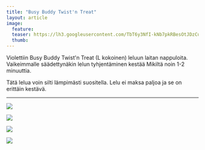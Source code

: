 ```yaml
---
title: "Busy Buddy Twist'n Treat"
layout: article
image:
  feature:
  teaser: https://lh3.googleusercontent.com/TbT6y3NfI-kNb7pkRBesOtJDzCuBeK5tHihyaFLJoPo=w245
  thumb:
---
```


Violettiin Busy Buddy Twist'n Treat (L kokoinen) leluun laitan nappuloita. Vaikeimmalle säädettynäkin lelun tyhjentäminen kestää Mikiltä noin 1-2 minuuttia.

Tätä lelua voin silti lämpimästi suositella. Lelu ei maksa paljoa ja se on erittäin kestävä.

---

![](https://lh3.googleusercontent.com/TFrnTAG1C13DJuvX-nt0LHF6x7IC_pMc4kukjdRHzDY=w800)

![](https://lh3.googleusercontent.com/z69hPz8zHZfFJRqDHp2m8CJH00iJYebdkpwMpazQwN0=w800)

![](https://lh3.googleusercontent.com/Uv6S12OAFvTY3CKMhCwZUvYlA0L7dOc7itleNxgOaWU=w800)

![](https://lh3.googleusercontent.com/sntAQum-7KYri2pXl01VKnThwGsqC80MFT_nKF4_Rpg=w800)
